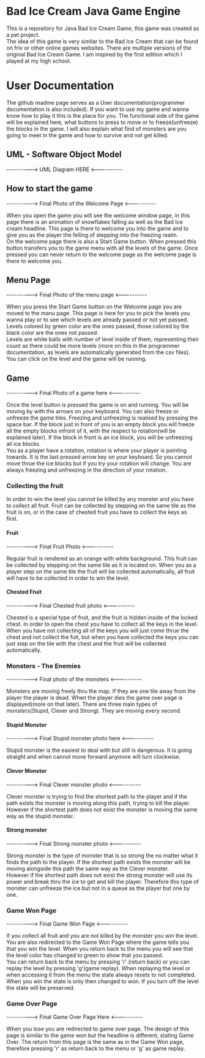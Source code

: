 # Bad Ice Cream Java Game Engine
This is a repository for Java Bad Ice Cream Game, 
this game was created as a pet project.  
The idea of this game is very similar to the Bad Ice Cream that can be found on friv
or other online games websites. There are multiple versions of the original Bad Ice
Cream Game. I am inspired by the first edition which I played at my high school.  

# User Documentation
The github readme page serves as a User documentation(programmer documentation is 
also included). If you want to use my game and wanna know how to play it
this is the place for you. The functional side of the game will be explained here,
what buttons to press to move or to freeze(unfreeze) the blocks in the game.
I will also explain what find of monsters are you going to meet in the game and
how to survive and not get killed.

## UML - Software Object Model
----------> UML Diagram HERE <----------

## How to start the game

----------> Final Photo of the Welcome Page <----------

When you open the game you will see the welcome window page, in this page 
there is an animation of snowflakes falling as well as the Bad Ice cream headline.
This page is there to welcome you into the game and to give you as the player the felling 
of stepping into the freezing realm.  
On the welcome page there is also a Start Game button. When pressed this button 
transfers you to the game menu with all the levels of the game. Once pressed you can never return to the welcome page
as the welcome page is there to welcome you. 

## Menu Page
----------> Final Photo of the menu page <----------

When you press the Start Game button on the Welcome page you are moved to the manu page.
This page is here for you to pick the levels you wanna play or to see which levels are already passed or not yet passed.
Levels colored by green color are the ones passed, those colored by the black color
are the ones not passed.  
Levels are white balls with number of level inside of them, representing their count as there could be more levels
(more on this in the programmer documentation, as levels are automatically generated from the csv files).  
You can click on the level and the game will be running.

## Game
----------> Final Photo of a game here <----------

Once the level button is pressed the game is on and running. You will be moving
by with the arrows on your keyboard. You can also freeze or unfreeze the game tiles.
Freezing and unfreezing is realised by pressing the space bar. If the block just in front of you is 
an empty block you will freeze all the empty blocks infront of it, with the respect to rotation(will be explained later).
If the block in front is an ice block, you will be unfreezing all ice blocks.  
You as a player have a rotation, rotation is where your player is pointing towards. It is the last pressed arrow key on your keyboard.
So you cannot move thrue the ice blocks but if you try your rotation will change.
You are always freezing and unfreezing in the direction of your rotation.  

### Collecting the fruit
In order to win the level you cannot be killed by any monster and you have to collect all fruit.
Fruit can be collected by stepping on the same tile as the fruit is on, or in the case of
chested fruit you have to collect the keys as first.  

#### Fruit
----------> Final Fruit Photo <----------

Regular fruit is rendered as an orange with white background. This fruit can be
collected by stepping on the same tile as it is located on. When you as a player step on the same
tile the fruit will be collected automatically, all fruit will have to be collected
in order to win the level.

#### Chested Fruit
----------> Final Chested fruit photo <----------

Chested is a special type of fruit, and the fruit is hidden inside of the locked 
chest. In order to open the chest you have to collect all the keys in the level.
When you have not collecting all of the keys you will just come thrue the chest and not collect the fuit,
but when you have collected the keys you can just step on the tile with the chest and the fruit will be collected automatically.  

### Monsters - The Enemies
----------> Final photo of the monsters <----------

Monsters are moving freely thru the map. If they are one tile away from the player the player is dead.
When the player dies the game over page is displayed(more on that later). There are three main
types of monsters(Stupid, Clever and Strong). They are moving every second.

#### Stupid Monster
----------> Final Stupid monster photo here <----------

Stupid monster is the easiest to deal with but still is dangerous. It is going straight
and when cannot move forward anymore will turn clockwise. 

#### Clever Monster
----------> Final Clever monster photo <----------

Clever monster is trying to find the shortest path to the player and if the path exists
the monster is moving along this path, trying to kill the player.  
However if the shortest path does not exist the monster is moving the same way 
as the stupid monster.

#### Strong monster
----------> Final Strong monster photo <----------

Strong monster is the type of monster that is so strong the no matter what it finds the 
path to the player. If the shortest path exists the monster will be moving
alongside this path the same way as the Clever monster.  
However if the shortest path does not exist the strong monster will use its 
power and break thru the ice to get and kill the player. Therefore this type of
monster can unfreeze the ice but not in a queue as the player but one by one.

### Game Won Page
----------> Final Game Won Page <----------

If you collect all fruit and you are not killed by the monster you win the level.
You are also redirected to the Game Won Page where the game tells you 
that you win the level. When you return back to the menu you will see that the
level color has changed to green to show that you passed.  
You can return back to the menu by pressing 'r' (return back) or you can replay 
the level by pressing 'g'(game replay).
When replaying the level or when accessing it from the menu the state always 
resets to not completed. When you win the state is only then changed to won. If you
turn off the level the state will be preserved.

### Game Over Page
----------> Final Game Over Page Here <----------

When you lose you are redirected to game over page. The design of this page is similar
to the game won but the headline is different, stating Game Over. The return
from this page is the same as in the Game Won page, therefore pressing 'r' as return back
to the menu or 'g' as game replay.
